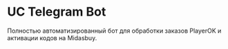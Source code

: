 # UC Telegram Bot

Полностью автоматизированный бот для обработки заказов PlayerOK и активации кодов на Midasbuy.

